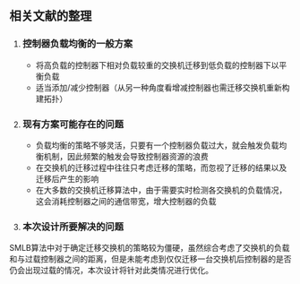 ## 相关文献的整理

1. ### 控制器负载均衡的一般方案

   - 将高负载的控制器下相对负载较重的交换机迁移到低负载的控制器下以平衡负载
   - 适当添加/减少控制器（从另一种角度看增减控制器也需迁移交换机重新构建拓扑）

2. ### 现有方案可能存在的问题

   - 负载均衡的策略不够灵活，只要有一个控制器负载过大，就会触发负载均衡机制，因此频繁的触发会导致控制器资源的浪费
   - 在交换机的迁移过程中往往只考虑迁移的策略，而忽视了迁移的结果以及迁移后产生的影响
   - 在大多数的交换机迁移算法中，由于需要实时检测各交换机的负载情况，这会消耗控制器之间的通信带宽，增大控制器的负载
   
3. ### 本次设计所要解决的问题
SMLB算法中对于确定迁移交换机的策略较为僵硬，虽然综合考虑了交换机的负载和与过载控制器之间的距离，但是未能考虑到仅仅迁移一台交换机后控制器的是否仍会出现过载的情况，本次设计将针对此类情况进行优化。
